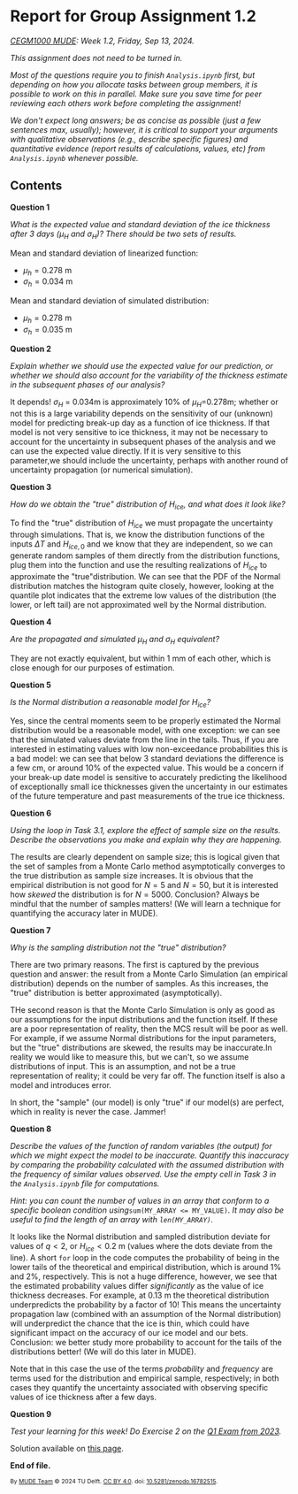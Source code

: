 # Report for Group Assignment 1.2

*[CEGM1000 MUDE](http://mude.citg.tudelft.nl/): Week 1.2, Friday, Sep 13, 2024.*

_This assignment does not need to be turned in._

_Most of the questions require you to finish `Analysis.ipynb` first, but depending on how you allocate tasks between group members, it is possible to work on this in parallel. Make sure you save time for peer reviewing each others work before completing the assignment!_

_We don't expect long answers; be as concise as possible (just a few sentences max, usually); however, it is critical to support your arguments with qualitative observations (e.g., describe specific figures) and quantitative evidence (report results of calculations, values, etc) from `Analysis.ipynb` whenever possible._

## Contents

**Question 1**

_What is the expected value and standard deviation of the ice thickness after 3 days ($\mu_H$ and $\sigma_H$)? There should be two sets of results._


Mean and standard deviation of linearized function:
- $\mu_h = 0.278$ m
- $\sigma_h = 0.034$ m


Mean and standard deviation of simulated distribution:
- $\mu_h = 0.278$ m
- $\sigma_h = 0.035$ m

**Question 2**

_Explain whether we should use the expected value for our prediction, or whether we should also account for the variability of the thickness estimate in the subsequent phases of our analysis?_

It depends! $\sigma_H$ = 0.034m is approximately 10% of $\mu_H=$0.278m; whether or not this is a large variability depends on the sensitivity of our (unknown) model for predicting break-up day as a function of ice thickness. If that model is not very sensitive to ice thickness, it may not be necessary to account for the uncertainty in subsequent phases of the analysis and we can use the expected value directly. If it is very sensitive to this parameter,we should include the uncertainty, perhaps with another round of uncertainty propagation (or numerical simulation).

**Question 3**

_How do we obtain the "true" distribution of $H_{ice}$, and what does it look like?_

To find the "true" distribution of $H_{ice}$ we must propagate the uncertainty through simulations. That is, we know the distribution functions of the inputs $\Delta T$ and $H_{ice,0}$ and we know that they are independent, so we can generate random samples of them directly from the distribution functions, plug them into the function and use the resulting realizations of $H_{ice}$ to approximate the "true"distribution. We can see that the PDF of the Normal distribution matches the histogram quite closely, however, looking at the quantile plot indicates that the extreme low values of the distribution (the lower, or left tail) are not approximated well by the Normal distribution.

**Question 4**

_Are the propagated and simulated $\mu_H$ and $\sigma_H$ equivalent?_

They are not exactly equivalent, but within 1 mm of each other, which is close enough for our purposes of estimation.

**Question 5**

_Is the Normal distribution a reasonable model for $H_{ice}$?_

Yes, since the central moments seem to be properly estimated the Normal distribution would be a reasonable model, with one exception: we can see that the simulated values deviate from the line in the tails. Thus, if you are interested in estimating values with low non-exceedance probabilities this is a bad model: we can see that below 3 standard deviations the difference is a few cm, or around 10% of the expected value. This would be a concern if your break-up date model is sensitive to accurately predicting the likelihood of exceptionally small ice thicknesses given the uncertainty in our estimates of the future temperature and past measurements of the true ice thickness.

**Question 6**

_Using the loop in Task 3.1, explore the effect of sample size on the results. Describe the observations you make and explain why they are happening._

The results are clearly dependent on sample size; this is logical given that the set of samples from a Monte Carlo method asymptotically converges to the true distribution as sample size increases. It is obvious that the empirical distribution is not good for $N=5$ and $N=50$, but it is interested how _skewed_ the distribution is for $N=5000$. Conclusion? Always be mindful that the number of samples matters! (We will learn a technique for quantifying the accuracy later in MUDE).

**Question 7**

_Why is the sampling distribution not the "true" distribution?_ 

There are two primary reasons. The first is captured by the previous question and answer: the result from a Monte Carlo Simulation (an empirical distribution) depends on the number of samples. As this increases, the "true" distribution is better approximated (asymptotically).

THe second reason is that the Monte Carlo Simulation is only as good as our assumptions for the input distributions and the function itself. If these are a poor representation of reality, then the MCS result will be poor as well. For example, if we assume Normal distributions for the input parameters, but the "true" distributions are skewed, the results may be inaccurate.In reality we would like to measure this, but we can't, so we assume distributions of input. This is an assumption, and not be a true representation of reality; it could be very far off. The function itself is also a model and introduces error.

In short, the "sample" (our model) is only "true" if our model(s) are perfect, which in reality is never the case. Jammer!

**Question 8**

_Describe the values of the function of random variables (the output) for which we might expect the model to be inaccurate. Quantify this inaccuracy by comparing the probability calculated with the assumed distribution with the frequency of similar values observed. Use the empty cell in Task 3 in the `Analysis.ipynb` file for computations._

_Hint: you can count the number of values in an array that conform to a specific boolean condition using_`sum(MY_ARRAY <= MY_VALUE)`. _It may also be useful to find the length of an array with `len(MY_ARRAY)`._

It looks like the Normal distribution and sampled distribution deviate for values of $q<2$, or $H_{ice}<0.2$ m (values where the dots deviate from the line). A short `for` loop in the code computes the probability of being in the lower tails of the theoretical and empirical distribution, which is around 1% and 2%, respectively. This is not a huge difference, however, we see that the estimated probability values differ _significantly_ as the value of ice thickness decreases. For example, at 0.13 m the theoretical distribution underpredicts the probability by a factor of 10! This means the uncertainty propagation law (combined with an assumption of the Normal distribution) will underpredict the chance that the ice is thin, which could have significant impact on the accuracy of our ice model and our bets. Conclusion: we better study more probability to account for the tails of the distributions better! (We will do this later in MUDE).

Note that in this case the use of the terms _probability_ and _frequency_ are terms used for the distribution and empirical sample, respectively; in both cases they quantify the uncertainty associated with observing specific values of ice thickness after a few days.

**Question 9**

_Test your learning for this week! Do Exercise 2 on the [Q1 Exam from 2023](https://mude.citg.tudelft.nl/2024/files/Exams/23_Q1.html)._

Solution available on [this page](https://mude.citg.tudelft.nl/2024/files/Exams/23_Q1.html).

**End of file.**

<span style="font-size: 75%">
By <a rel="MUDE" href="http://mude.citg.tudelft.nl/">MUDE Team</a> &copy; 2024 TU Delft. <a rel="license" href="http://creativecommons.org/licenses/by/4.0/">CC BY 4.0</a>. doi: <a rel="Zenodo DOI" href="https://doi.org/10.5281/zenodo.16782515">10.5281/zenodo.16782515</a>.
